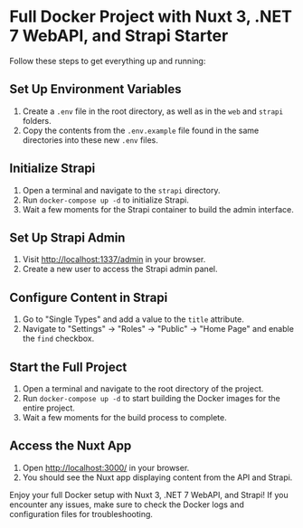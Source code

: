 # Full Docker Project with Nuxt 3, .NET 7 WebAPI, and Strapi Starter

Follow these steps to get everything up and running:

## Set Up Environment Variables
1. Create a `.env` file in the root directory, as well as in the `web` and `strapi` folders.
2. Copy the contents from the `.env.example` file found in the same directories into these new `.env` files.

## Initialize Strapi
1. Open a terminal and navigate to the `strapi` directory.
2. Run `docker-compose up -d` to initialize Strapi.
3. Wait a few moments for the Strapi container to build the admin interface.

## Set Up Strapi Admin
1. Visit [http://localhost:1337/admin](http://localhost:1337/admin) in your browser.
2. Create a new user to access the Strapi admin panel.

## Configure Content in Strapi
1. Go to "Single Types" and add a value to the `title` attribute.
2. Navigate to "Settings" -> "Roles" -> "Public" -> "Home Page" and enable the `find` checkbox.

## Start the Full Project
1. Open a terminal and navigate to the root directory of the project.
2. Run `docker-compose up -d` to start building the Docker images for the entire project.
3. Wait a few moments for the build process to complete.

## Access the Nuxt App
1. Open [http://localhost:3000/](http://localhost:3000/) in your browser.
2. You should see the Nuxt app displaying content from the API and Strapi.

Enjoy your full Docker setup with Nuxt 3, .NET 7 WebAPI, and Strapi! If you encounter any issues, make sure to check the Docker logs and configuration files for troubleshooting.
